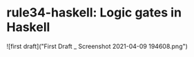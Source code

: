 # rule34-haskell: Logic gates in Haskell

![first draft]("First Draft _ Screenshot 2021-04-09 194608.png")